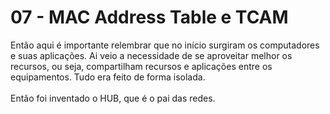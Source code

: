 # 07 - MAC Address Table e TCAM

Então aqui é importante relembrar que no início surgiram os computadores e suas aplicações. Ai veio a necessidade de se aproveitar melhor os recursos, ou seja, compartilham recursos e aplicações entre os equipamentos. Tudo era feito de forma isolada. <br></br>
Então foi inventado o HUB, que é o pai das redes. <br></br>